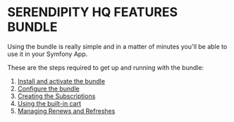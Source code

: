 SERENDIPITY HQ FEATURES BUNDLE
==============================

Using the bundle is really simple and in a matter of minutes you'll be able to use it in your Symfony App.

These are the steps required to get up and running with the bundle:

1. [Install and activate the bundle](Installation.md)
2. [Configure the bundle](Configuration.md)
3. [Creating the Subscriptions](Subscription.md)
4. [Using the built-in cart](Using-the-cart.md)
5. [Managing Renews and Refreshes](Managing-renews-and-refreshes.md)